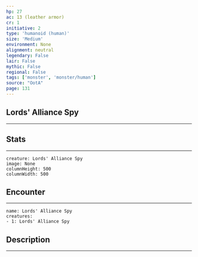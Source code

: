 ```yaml
---
hp: 27
ac: 13 (leather armor)
cr: 1
initiative: 2
type: 'humanoid (human)'    
size: 'Medium'
environment: None
alignment: neutral
legendary: False
lair: False
mythic: False
regional: False
tags: ['monster', 'monster/human']
source: "OotA"
page: 131
---
```


## Lords' Alliance Spy
---



## Stats
---

```statblock
creature: Lords' Alliance Spy
image: None
columnHeight: 500
columnWidth: 500
```

## Encounter
---

```encounter-table
name: Lords' Alliance Spy
creatures:
- 1: Lords' Alliance Spy
```

## Description
---




